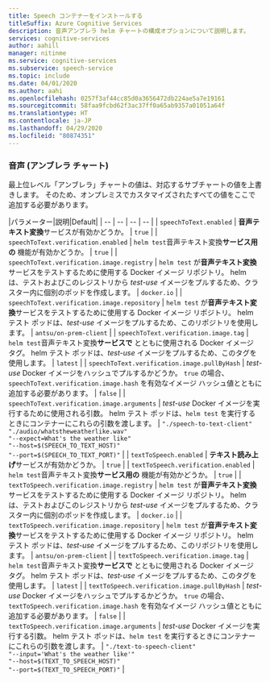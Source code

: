 ```yaml
---
title: Speech コンテナーをインストールする
titleSuffix: Azure Cognitive Services
description: 音声アンブレラ helm チャートの構成オプションについて説明します。
services: cognitive-services
author: aahill
manager: nitinme
ms.service: cognitive-services
ms.subservice: speech-service
ms.topic: include
ms.date: 04/01/2020
ms.author: aahi
ms.openlocfilehash: 0257f3af44cc85d0a3656472db224ae5a7e19161
ms.sourcegitcommit: 58faa9fcbd62f3ac37ff0a65ab9357a01051a64f
ms.translationtype: HT
ms.contentlocale: ja-JP
ms.lasthandoff: 04/29/2020
ms.locfileid: "80874351"
---
```

### <a name="speech-umbrella-chart"></a>音声 (アンブレラ チャート)

最上位レベル「アンブレラ」チャートの値は、対応するサブチャートの値を上書きします。 そのため、オンプレミスでカスタマイズされたすべての値をここで追加する必要があります。

|パラメーター|説明|Default|
| -- | -- | -- | -- |
| `speechToText.enabled` | **音声テキスト変換**サービスが有効かどうか。 | `true` |
| `speechToText.verification.enabled` | `helm test`音声テキスト変換**サービス用の**  機能が有効かどうか。 | `true` |
| `speechToText.verification.image.registry` | `helm test` が**音声テキスト変換**サービスをテストするために使用する Docker イメージ リポジトリ。 helm は、テストおよびこのレジストリから *test-use* イメージをプルするため、クラスター内に個別のポッドを作成します。 | `docker.io` |
| `speechToText.verification.image.repository` | `helm test` が**音声テキスト変換**サービスをテストするために使用する Docker イメージ リポジトリ。 helm テスト ポッドは、*test-use* イメージをプルするため、このリポジトリを使用します。 | `antsu/on-prem-client` |
| `speechToText.verification.image.tag` | `helm test`音声テキスト変換**サービスで**  とともに使用される Docker イメージ タグ。 helm テスト ポッドは、*test-use* イメージをプルするため、このタグを使用します。 | `latest` |
| `speechToText.verification.image.pullByHash` | *test-use* Docker イメージをハッシュでプルするかどうか。 `true` の場合、`speechToText.verification.image.hash` を有効なイメージ ハッシュ値とともに追加する必要があります。 | `false` |
| `speechToText.verification.image.arguments` | *test-use* Docker イメージを実行するために使用される引数。 helm テスト ポッドは、`helm test` を実行するときにコンテナーにこれらの引数を渡します。 | `"./speech-to-text-client"`<br/> `"./audio/whatstheweatherlike.wav"` <br/> `"--expect=What's the weather like"`<br/>`"--host=$(SPEECH_TO_TEXT_HOST)"`<br/>`"--port=$(SPEECH_TO_TEXT_PORT)"` |
| `textToSpeech.enabled` | **テキスト読み上げ**サービスが有効かどうか。 | `true` |
| `textToSpeech.verification.enabled` | `helm test`音声テキスト変換**サービス用の**  機能が有効かどうか。 | `true` |
| `textToSpeech.verification.image.registry` | `helm test` が**音声テキスト変換**サービスをテストするために使用する Docker イメージ リポジトリ。 helm は、テストおよびこのレジストリから *test-use* イメージをプルするため、クラスター内に個別のポッドを作成します。 | `docker.io` |
| `textToSpeech.verification.image.repository` | `helm test` が**音声テキスト変換**サービスをテストするために使用する Docker イメージ リポジトリ。 helm テスト ポッドは、*test-use* イメージをプルするため、このリポジトリを使用します。 | `antsu/on-prem-client` |
| `textToSpeech.verification.image.tag` | `helm test`音声テキスト変換**サービスで**  とともに使用される Docker イメージ タグ。 helm テスト ポッドは、*test-use* イメージをプルするため、このタグを使用します。 | `latest` |
| `textToSpeech.verification.image.pullByHash` | *test-use* Docker イメージをハッシュでプルするかどうか。 `true` の場合、`textToSpeech.verification.image.hash` を有効なイメージ ハッシュ値とともに追加する必要があります。 | `false` |
| `textToSpeech.verification.image.arguments` | *test-use* Docker イメージを実行する引数。 helm テスト ポッドは、`helm test` を実行するときにコンテナーにこれらの引数を渡します。 | `"./text-to-speech-client"`<br/> `"--input='What's the weather like'"` <br/> `"--host=$(TEXT_TO_SPEECH_HOST)"`<br/>`"--port=$(TEXT_TO_SPEECH_PORT)"` |